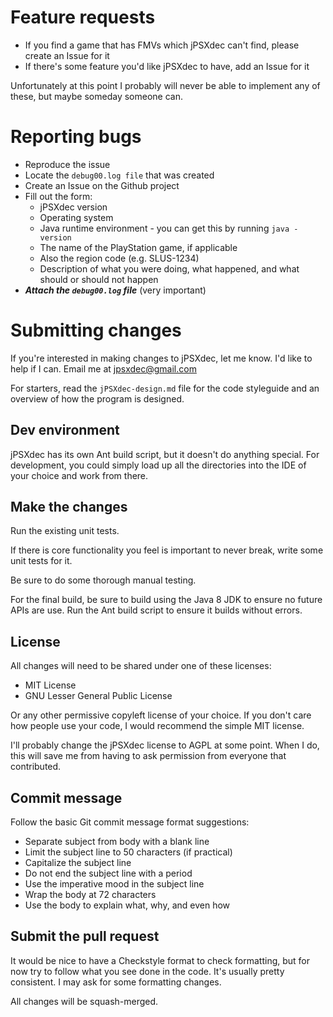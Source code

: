 
# Feature requests

* If you find a game that has FMVs which jPSXdec can't find, please create an Issue for it
* If there's some feature you'd like jPSXdec to have, add an Issue for it

Unfortunately at this point I probably will never be able to implement any of these, but maybe someday someone can.

# Reporting bugs

* Reproduce the issue
* Locate the `debug00.log file` that was created
* Create an Issue on the Github project
* Fill out the form:
  * jPSXdec version
  * Operating system
  * Java runtime environment - you can get this by running `java -version`
  * The name of the PlayStation game, if applicable
  * Also the region code (e.g. SLUS-1234)
  * Description of what you were doing, what happened, and what should or should not happen
* ***Attach the `debug00.log` file*** (very important)

# Submitting changes

If you're interested in making changes to jPSXdec, let me know. I'd like to help if I can.
Email me at jpsxdec@gmail.com

For starters, read the `jPSXdec-design.md` file for the code styleguide and an overview of how
the program is designed.

## Dev environment

jPSXdec has its own Ant build script, but it doesn't do anything special.
For development, you could simply load up all the directories into the
IDE of your choice and work from there.

## Make the changes

Run the existing unit tests.

If there is core functionality you feel is important to never break,
write some unit tests for it.

Be sure to do some thorough manual testing.

For the final build, be sure to build using the Java 8 JDK to ensure no future
APIs are use. Run the Ant build script to ensure it builds without errors.

## License

All changes will need to be shared under one of these licenses:

* MIT License
* GNU Lesser General Public License

Or any other permissive copyleft license of your choice. If you don't care
how people use your code, I would recommend the simple MIT license.

I'll probably change the jPSXdec license to AGPL at some point. When I do, 
this will save me from having to ask permission from everyone that contributed.

## Commit message

Follow the basic Git commit message format suggestions:

* Separate subject from body with a blank line
* Limit the subject line to 50 characters (if practical)
* Capitalize the subject line
* Do not end the subject line with a period
* Use the imperative mood in the subject line
* Wrap the body at 72 characters
* Use the body to explain what, why, and even how

## Submit the pull request

It would be nice to have a Checkstyle format to check formatting, but
for now try to follow what you see done in the code. It's usually
pretty consistent. I may ask for some formatting changes.

All changes will be squash-merged.

